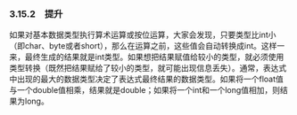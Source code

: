 ### 3.15.2　提升

如果对基本数据类型执行算术运算或按位运算，大家会发现，只要类型比int小（即char、byte或者short），那么在运算之前，这些值会自动转换成int。这样一来，最终生成的结果就是int类型。如果想把结果赋值给较小的类型，就必须使用类型转换（既然把结果赋给了较小的类型，就可能出现信息丢失）。通常，表达式中出现的最大的数据类型决定了表达式最终结果的数据类型。如果将一个float值与一个double值相乘，结果就是double；如果将一个int和一个long值相加，则结果为long。
